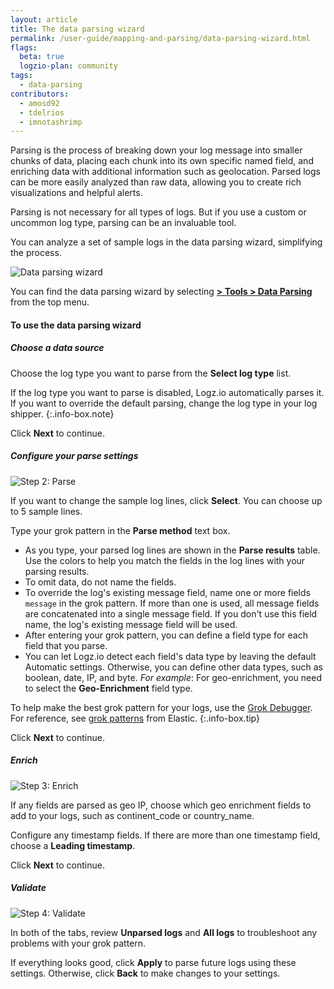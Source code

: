 ```yaml
---
layout: article
title: The data parsing wizard
permalink: /user-guide/mapping-and-parsing/data-parsing-wizard.html
flags:
  beta: true
  logzio-plan: community
tags:
  - data-parsing
contributors:
  - amosd92
  - tdelrios
  - imnotashrimp
---
```


Parsing is the process of breaking down your log message into smaller chunks of data,
placing each chunk into its own specific named field,
and enriching data with additional information such as geolocation.
Parsed logs can be more easily analyzed than raw data,
allowing you to create rich visualizations and helpful alerts.

Parsing is not necessary for all types of logs.
But if you use a custom or uncommon log type,
parsing can be an invaluable tool.

You can analyze a set of sample logs in the data parsing wizard,
simplifying the process.

![Data parsing wizard]({{site.baseurl}}/images/parsing-and-mapping/parsing-and-mapping--data-parsing-wizard.png)

You can find the data parsing wizard by selecting [**<i class="li li-gear"></i> > Tools > Data Parsing**](https://app.logz.io/#/dashboard/data-parsing/step1) from the top menu.

#### To use the data parsing wizard

##### Choose a data source

Choose the log type you want to parse from the **Select log type** list.

If the log type you want to parse is disabled,
Logz.io automatically parses it.
If you want to override the default parsing,
change the log type in your log shipper.
{:.info-box.note}

Click **Next** to continue.

##### Configure your parse settings

![Step 2: Parse]({{site.baseurl}}/images/parsing-and-mapping/parsing-and-mapping--step-2-parse.png)

If you want to change the sample log lines, click **Select**.
You can choose up to 5 sample lines.

Type your grok pattern in the **Parse method** text box.

<div class="info-box note notes">

* As you type, your parsed log lines are shown in the **Parse results** table.
  Use the colors to help you match the fields in the log lines
  with your parsing results.
* To omit data, do not name the fields.
* To override the log's existing message field,
  name one or more fields `message` in the grok pattern.
  If more than one is used,
  all message fields are concatenated into a single message field.
  If you don't use this field name,
  the log's existing message field will be used.
* After entering your grok pattern,
  you can define a field type for each field that you parse.
* You can let Logz.io detect each field's data type
  by leaving the default Automatic settings.
  Otherwise, you can define other data types,
  such as boolean, date, IP, and byte.
  _For example_:
  For geo-enrichment, you need to select the **Geo-Enrichment** field type.

</div>

To help make the best grok pattern for your logs,
use the [Grok Debugger](https://grokdebug.herokuapp.com/).
For reference,
see [grok patterns](https://github.com/elastic/logstash/blob/v1.4.2/patterns/grok-patterns)
from Elastic.
{:.info-box.tip}

Click **Next** to continue.

##### Enrich

![Step 3: Enrich]({{site.baseurl}}/images/parsing-and-mapping/parsing-and-mapping--step-3-enrich.png)

If any fields are parsed as geo IP,
choose which geo enrichment fields to add to your logs,
such as continent_code or country_name.

Configure any timestamp fields.
If there are more than one timestamp field, choose a **Leading timestamp**.

Click **Next** to continue.

##### Validate

![Step 4: Validate]({{site.baseurl}}/images/parsing-and-mapping/parsing-and-mapping--step-4-validate.png)

In both of the tabs,
review **Unparsed logs** and **All logs**
to troubleshoot any problems with your grok pattern.

If everything looks good,
click **Apply** to parse future logs using these settings.
Otherwise, click **Back** to make changes to your settings.

</div>
